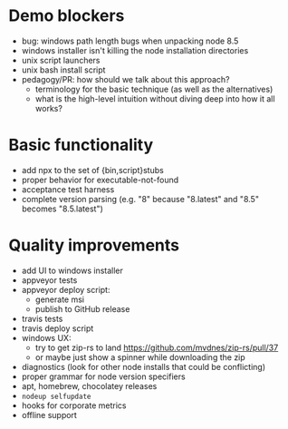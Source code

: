 # Demo blockers

- bug: windows path length bugs when unpacking node 8.5
- windows installer isn't killing the node installation directories
- unix script launchers
- unix bash install script
- pedagogy/PR: how should we talk about this approach?
  - terminology for the basic technique (as well as the alternatives)
  - what is the high-level intuition without diving deep into how it all works?

# Basic functionality

- add npx to the set of {bin,script}stubs
- proper behavior for executable-not-found
- acceptance test harness
- complete version parsing (e.g. "8" because "8.latest" and "8.5" becomes "8.5.latest")

# Quality improvements

- add UI to windows installer
- appveyor tests
- appveyor deploy script:
  - generate msi
  - publish to GitHub release
- travis tests
- travis deploy script
- windows UX:
  - try to get zip-rs to land https://github.com/mvdnes/zip-rs/pull/37
  - or maybe just show a spinner while downloading the zip
- diagnostics (look for other node installs that could be conflicting)
- proper grammar for node version specifiers
- apt, homebrew, chocolatey releases
- `nodeup selfupdate`
- hooks for corporate metrics
- offline support
